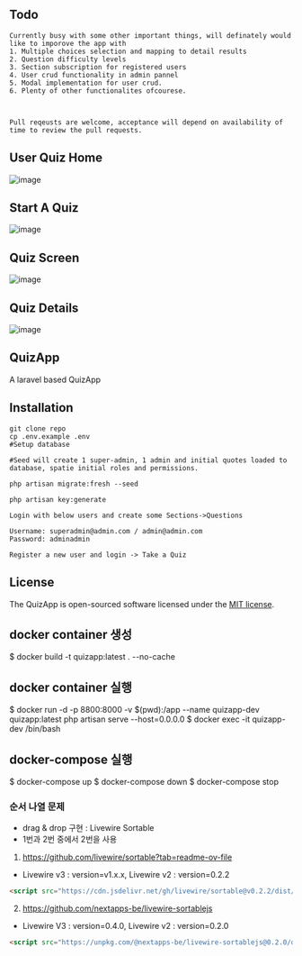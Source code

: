 ## Todo
```
Currently busy with some other important things, will definately would like to imporove the app with
1. Multiple choices selection and mapping to detail results
2. Question difficulty levels
3. Section subscription for registered users
4. User crud functionality in admin pannel
5. Modal implementation for user crud.
6. Plenty of other functionalites ofcourese.



Pull reqeusts are welcome, acceptance will depend on availability of time to review the pull requests.

```

## User Quiz Home
![image](https://user-images.githubusercontent.com/52659978/130816735-6e881068-360d-4930-8d1b-333f9055719a.png)

## Start A Quiz
![image](https://user-images.githubusercontent.com/52659978/130816837-77995e62-a1c3-4f58-8f1a-d43f76fd8f69.png)

## Quiz Screen
![image](https://user-images.githubusercontent.com/52659978/130816969-3025d9bf-3960-4b1e-a404-03971ab62d58.png)


## Quiz Details
![image](https://user-images.githubusercontent.com/52659978/130817166-73e83d99-d2ae-4bcb-8f03-cfa2b7c11491.png)

## QuizApp
A laravel based QuizApp


## Installation


```
git clone repo
cp .env.example .env
#Setup database 

#Seed will create 1 super-admin, 1 admin and initial quotes loaded to database, spatie initial roles and permissions.

php artisan migrate:fresh --seed

php artisan key:generate

```

```
Login with below users and create some Sections->Questions 

Username: superadmin@admin.com / admin@admin.com
Password: adminadmin
```


```
Register a new user and login -> Take a Quiz

```
## License

The QuizApp is open-sourced software licensed under the [MIT license](https://opensource.org/licenses/MIT).


## docker container 생성
$ docker build -t quizapp:latest . --no-cache

## docker container 실행
$ docker run -d -p 8800:8000 -v $(pwd):/app --name quizapp-dev quizapp:latest  php artisan serve --host=0.0.0.0
$ docker exec -it quizapp-dev /bin/bash

## docker-compose 실행
$ docker-compose up
$ docker-compose down
$ docker-compose stop



### 순서 나열 문제
- drag & drop 구현 : Livewire Sortable 
- 1번과 2번 중에서 2번을 사용
1. https://github.com/livewire/sortable?tab=readme-ov-file
- Livewire v3 : version=v1.x.x, Livewire v2 : version=0.2.2
```html
<script src="https://cdn.jsdelivr.net/gh/livewire/sortable@v0.2.2/dist/livewire-sortable.js"></script>
```
2. https://github.com/nextapps-be/livewire-sortablejs
- Livewire V3 : version=0.4.0, Livewire v2 : version=0.2.0
```html
<script src="https://unpkg.com/@nextapps-be/livewire-sortablejs@0.2.0/dist/livewire-sortable.js"></script>
```
